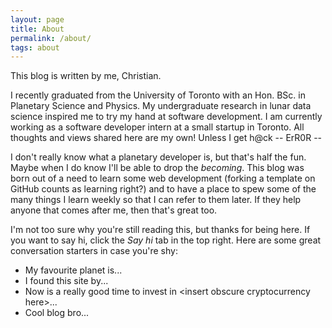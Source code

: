 ```yaml
---
layout: page
title: About
permalink: /about/
tags: about
---
```


This blog is written by me, Christian.

I recently graduated from the University of Toronto with an Hon. BSc. in Planetary Science and Physics. My undergraduate research in lunar data science inspired me to try my hand at software development. I am currently working as a software developer intern at a small startup in Toronto. All thoughts and views shared here are my own! Unless I get h@ck -- ErR0R --

I don't really know what a planetary developer is, but that's half the fun. Maybe when I do know I'll be able to drop the *becoming*. This blog was born out of a need to learn some web development (forking a template on GitHub counts as learning right?) and to have a place to spew some of the many things I learn weekly so that I can refer to them later. If they help anyone that comes after me, then that's great too.

I'm not too sure why you're still reading this, but thanks for being here. If you want to say hi, click the *Say hi* tab in the top right. Here are some great conversation starters in case you're shy:

* My favourite planet is...
* I found this site by...
* Now is a really good time to invest in \<insert obscure cryptocurrency here>...
* Cool blog bro...
